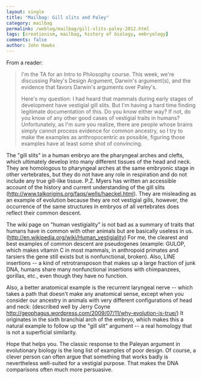 ```yaml
---
layout: single 
title: "Mailbag: Gill slits and Paley" 
category: mailbag
permalink: /weblog/mailbag/gill-slits-paley-2012.html
tags: [creationism, mailbag, history of biology, embryology] 
comments: false 
author: John Hawks 
---
```


From a reader: 

<blockquote>I'm the TA for an Intro to Philosophy course.  This week, we're discussing Paley's Design Argument, Darwin's argument(s), and the evidence that favors Darwin's arguments over Paley's.  


Here's my question: I had heard that mammals during early stages of development have vestigial gill slits.  But I'm having a hard time finding legitimate documentation of this.  Do you know either way?  If not, do you know of any other good cases of vestigial traits in humans?  Unfortunately, as I'm sure you realize, there are people whose brains simply cannot process evidence for common ancestry, so I try to make the examples as anthropocentric as possible, figuring those examples have at least some shot of convincing.</blockquote>
 

The "gill slits" in a human embryo are the pharyngeal arches and clefts, which ultimately develop into many different tissues of the head and neck. They are homologous to pharyngeal arches at the same embryonic stage in other vertebrates, but they do not have any role in respiration and do not include any true gill-like tissue. P.Z. Myers has written an accessible account of the history and current understanding of the gill slits (http://www.talkorigins.org/faqs/wells/haeckel.html). They are misleading as an example of evolution because they are not vestigial gills, however, the occurrence of the same structures in embryos of all vertebrates does reflect their common descent. 

The wiki page on "human vestigiality" is not bad as a summary of traits that humans have in common with other animals but are basically useless in us. (http://en.wikipedia.org/wiki/Human_vestigiality) For me, the clearest and best examples of common descent are pseudogenes (example: GULOP, which makes vitamin C in most mammals, in anthropoid primates and tarsiers the gene still exists but is nonfunctional, broken). Also, LINE insertions -- a kind of retrotransposon that makes up a large fraction of junk DNA, humans share many nonfunctional insertions with chimpanzees, gorillas, etc., even though they have no function. 

Also, a better anatomical example is the recurrent laryngeal nerve -- which takes a path that doesn't make any anatomical sense, except when you consider our ancestry in animals with very different configurations of head and neck: (described well by Jerry Coyne http://geophagus.wordpress.com/2009/07/11/why-evolution-is-true/) It originates in the sixth branchial arch of the embryo, which makes this a natural example to follow up the "gill slit" argument -- a real homology that is not a superficial similarity. 

Hope that helps you. The classic response to the Paleyan argument in evolutionary biology is the long list of examples of poor design. Of course, a clever person can often argue that something that works badly is nevertheless well-suited for a vestigial purpose. That makes the DNA comparisons often much more persuasive.  


